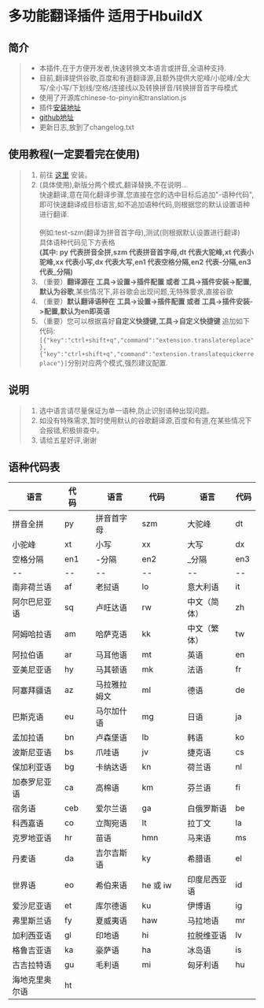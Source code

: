 # 多功能翻译插件 适用于HbuildX

## 简介
	
  >+ 本插件,在于方便开发者,快速转换文本语言或拼音,全语种支持.
  >+ 目前,翻译提供谷歌,百度和有道翻译源,且额外提供大驼峰/小驼峰/全大写/全小写/下划线/空格/连接线以及转换拼音/转换拼音首字母模式
  >+ 使用了开源库chinese-to-pinyin和translation.js
  >+ 插件[安装地址](https://ext.dcloud.net.cn/plugin?id=2070)
  >+ [github地址](https://github.com/cloverzx/translation)
  >+ 更新日志,放到了changelog.txt

## 使用教程(一定要看完在使用)

  >1. 前往 [这里](https://ext.dcloud.net.cn/plugin?id=2070) 安装。
  >2. (具体使用),新版分两个模式,翻译替换,不在说明...<br>快速翻译,意在简化翻译步骤,您直接在您的选中目标后追加"-语种代码",即可快速翻译成目标语言,如不追加语种代码,则根据您的默认设置语种进行翻译.<br><br>例如:test-szm(翻译为拼音首字母),测试(则根据默认设置进行翻译)<br>
  具体语种代码见下方表格<br>
  **(其中:  py 代表拼音全拼,szm 代表拼音首字母,dt 代表大驼峰,xt 代表小驼峰,xx 代表小写,dx 代表大写,en1 代表空格分隔,en2 代表-分隔,en3 代表_分隔)**
  >3. （重要）**翻译源在 工具->设置->插件配置 或者 工具->插件安装->配置,默认为谷歌**,某些情况下,非谷歌会出现问题,无特殊要求,直接谷歌
  >4. （重要）**默认翻译语种在 工具->设置->插件配置 或者 工具->插件安装->配置,默认为en即英语**
  >5. （重要）您可以根据喜好**自定义快捷键,工具->自定义快捷键** 追加如下代码:`[{"key":"ctrl+shift+q","command":"extension.translatereplace"},{"key":"ctrl+shift+q","command":"extension.translatequickerreplace"}]`分别对应两个模式,强烈建议配置.
  
## 说明

  >1. 选中语言请尽量保证为单一语种,防止识别语种出现问题。
  >2. 如没有特殊需求,暂时使用默认的谷歌翻译源,百度和有道,在某些情况下会报错,积极排查中。
  >3. 请给五星好评,谢谢

## 语种代码表

|	语言	|	代码|  |	语言	|	代码  | |	语言	|	代码
|  ----  | ----  |--- | ----  | ----   | ---- | ---- | ---- 
|	拼音全拼	|	py | |拼音首字母	|	szm| |	大驼峰	|	dt
|	小驼峰	|	xt| |小写	|	xx| |	大写	|	dx 
|	空格分隔	|	en1| |-分隔	|	en2| |	_分隔	|	en3 
|	--	|--	| |	--|	--| |--		|	-- 
|	南非荷兰语	|	af | |老挝语	|	lo| |	意大利语	|	it
|	阿尔巴尼亚语	|	sq| |卢旺达语	|	rw| |	中文（简体）	|	zh 
|	阿姆哈拉语	|	am| |哈萨克语	|	kk| |	中文（繁体）	|	tw
|	阿拉伯语	|	ar | |马耳他语	|	mt| |	英语	|	en
|	亚美尼亚语	|	hy| |马其顿语	|	mk| |	法语	|	fr
|	阿塞拜疆语	|	az | |马拉雅拉姆文	|	ml| |	德语	|	de
|	巴斯克语	|	eu| |	马尔加什语	|	mg| |日语	|	ja
|	孟加拉语	|	bn | |卢森堡语	|	lb| |	韩语	|	ko
|	波斯尼亚语	|	bs| |爪哇语	|	jv| |	捷克语	|	cs
|	保加利亚语	|	bg| |卡纳达语	|	kn| |		荷兰语	|	nl
|	加泰罗尼亚语	|	ca| |高棉语	|	km| |	芬兰语	|	fi
|	宿务语	|	ceb| |	爱尔兰语	|	ga| |	白俄罗斯语	|	be
|	科西嘉语	|	co| |	立陶宛语	|	lt| |拉丁文	|	la
|	克罗地亚语	|	hr| |苗语	|	hmn| |		马来语	|	ms
|	丹麦语	|	da| |	吉尔吉斯语	|	ky| |	希腊语	|	el
|	世界语	|	eo | |希伯来语	|	he 或 iw| |	印度尼西亚语	|	id
|	爱沙尼亚语	|	et | |库尔德语	|	ku| |	伊博语	|	ig
|	弗里斯兰语	|	fy| |夏威夷语	|	haw | |		马拉地语	|	mr
|	加利西亚语	|	gl| |印地语	|	hi| |	拉脱维亚语	|	lv
|	格鲁吉亚语	|	ka| |豪萨语	|	ha| |		冰岛语	|	is
|	古吉拉特语	|	gu| |毛利语	|	mi| |	匈牙利语	|	hu
|	海地克里奥尔语	|	ht| |	
